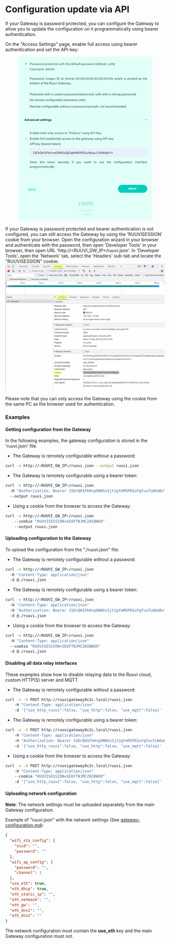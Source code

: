# Configuration update via API

If your Gateway is password protected, you can configure the Gateway to allow you to update the configuration on it programmatically using bearer authentication.

On the "Access Settings" page, enable full access using bearer authentication and set the API-key:

<figure><img src="../.gitbook/assets/image (16).png" alt=""><figcaption></figcaption></figure>

If your Gateway is password protected and bearer authentication is not configured, you can still access the Gateway by using the 'RUUVISESSION' cookie from your browser. Open the configuration wizard in your browser and authenticate with the password, then open 'Developer Tools' in your browser, then open URL 'http://\<RUUVI\_GW\_IP>/ruuvi.json'. In 'Developer Tools', open the 'Network' tab, select the 'Headers' sub-tab and locate the "RUUVISESSION" cookie:\
![](<../.gitbook/assets/image (2).png>)

Please note that you can only access the Gateway using the cookie from the same PC as the browser used for authentication.

### Examples

#### Getting configuration from the Gateway

In the following examples, the gateway configuration is stored in the 'ruuvi.json' file.

* The Gateway is remotely configurable without a password:

```bash
curl -v http://<RUUVI_GW_IP>/ruuvi.json --output ruuvi.json
```

* The Gateway is remotely configurable using a bearer token:

```bash
curl -v http://<RUUVI_GW_IP>/ruuvi.json 
  -H "Authorization: Bearer 1SDrQH1FkH+pON0GsSjt2gYeMSP02uYqfuu7LWdaBvY=" 
  --output ruuvi.json
```

* Using a cookie from the browser to access the Gateway:

```bash
curl -v http://<RUUVI_GW_IP>/ruuvi.json 
    --cookie "RUUVISESSION=SEUFTNJMCZASBWUO" 
    --output ruuvi.json
```

#### Uploading configuration to the Gateway

To upload the configuration from the "./ruuvi.json" file:

* The Gateway is remotely configurable without a password:

```bash
curl -v http://<RUUVI_GW_IP>/ruuvi.json 
  -H "Content-Type: application/json" 
  -d @./ruuvi.json 
```

* The Gateway is remotely configurable using a bearer token:

```bash
curl -v http://<RUUVI_GW_IP>/ruuvi.json 
  -H "Content-Type: application/json" 
  -H "Authorization: Bearer 1SDrQH1FkH+pON0GsSjt2gYeMSP02uYqfuu7LWdaBvY=" 
  -d @./ruuvi.json 
```

* Using a cookie from the browser to access the Gateway:

```bash
curl -v http://<RUUVI_GW_IP>/ruuvi.json 
  -H "Content-Type: application/json" 
  --cookie "RUUVISESSION=SEUFTNJMCZASBWUO" 
  -d @./ruuvi.json 
```

#### Disabling all data relay interfaces

These examples show how to disable relaying data to the Ruuvi cloud, custom HTTP(S) server and MQTT.

* The Gateway is remotely configurable without a password:

```bash
curl -v -X POST http://ruuvigateway9c2c.local/ruuvi.json 
    -H "Content-Type: application/json" 
    -d '{"use_http_ruuvi":false, "use_http":false, "use_mqtt":false}'
```

* The Gateway is remotely configurable using a bearer token:

```bash
curl -v -X POST http://ruuvigateway9c2c.local/ruuvi.json 
    -H "Content-Type: application/json" 
    -H "Authorization: Bearer 1SDrQH1FkH+pON0GsSjt2gYeMSP02uYqfuu7LWdaBvY=" 
    -d '{"use_http_ruuvi":false, "use_http":false, "use_mqtt":false}'
```

* Using a cookie from the browser to access the Gateway:

```bash
curl -v -X POST http://ruuvigateway9c2c.local/ruuvi.json 
    -H "Content-Type: application/json" 
    --cookie "RUUVISESSION=SEUFTNJMCZASBWUO" 
    -d '{"use_http_ruuvi":false, "use_http":false, "use_mqtt":false}'
```

#### Uploading network configuration

**Note**: The network settings must be uploaded separately from the main Gateway configuration.

Example of "ruuvi.json" with the network settings (See [gateway-configuration.md](../data-formats/gateway-configuration.md "mention")):

```json
{
  "wifi_sta_config": {
    "ssid": "",
    "password": ""
  },
  "wifi_ap_config": {
    "password": "",
    "channel": 1
  },
  "use_eth": true,
  "eth_dhcp": true,
  "eth_static_ip": "",
  "eth_netmask": "",
  "eth_gw": "",
  "eth_dns1": "",
  "eth_dns2": ""
}
```

The network configuration must contain the **use\_eth** key and the main Gateway configuration must not.
